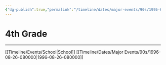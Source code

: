 ```yaml
---
{"dg-publish":true,"permalink":"/timeline/dates/major-events/90s/1995-08-28-080000/","dgHomeLink":true,"dgPassFrontmatter":false}
---
```


# 4th Grade




---

[[Timeline/Events/School|School]]
[[Timeline/Dates/Major Events/90s/1996-08-26-080000|1996-08-26-080000]]

